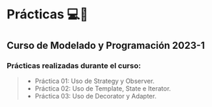 # Prácticas 💻🧩

## Curso de Modelado y Programación 2023-1

### Prácticas realizadas durante el curso:

> - Práctica 01: Uso de Strategy y Observer.
> - Práctica 02: Uso de Template, State e Iterator.
> - Práctica 03: Uso de Decorator y Adapter.
